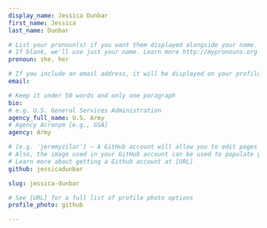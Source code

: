 ```yaml
---
display_name: Jessica Dunbar
first_name: Jessica
last_name: Dunbar

# List your pronoun(s) if you want them displayed alongside your name.
# If blank, we'll use just your name. Learn more http://mypronouns.org
pronoun: she, her

# If you include an email address, it will be displayed on your profile page
email: 

# Keep it under 50 words and only one paragraph
bio: 
# e.g. U.S. General Services Administration
agency_full_name: U.S. Army
# Agency Acronym [e.g., GSA]
agency: Army

# [e.g. 'jeremyzilar'] — A GitHub account will allow you to edit pages on Digital.gov.
# Also, the image used in your GitHub account can be used to populate your digital.gov profile photo.
# Learn more about getting a Github account at [URL]
github: jessicadunbar

slug: jessica-dunbar

# See [URL] for a full list of profile photo options
profile_photo: github

---
```

